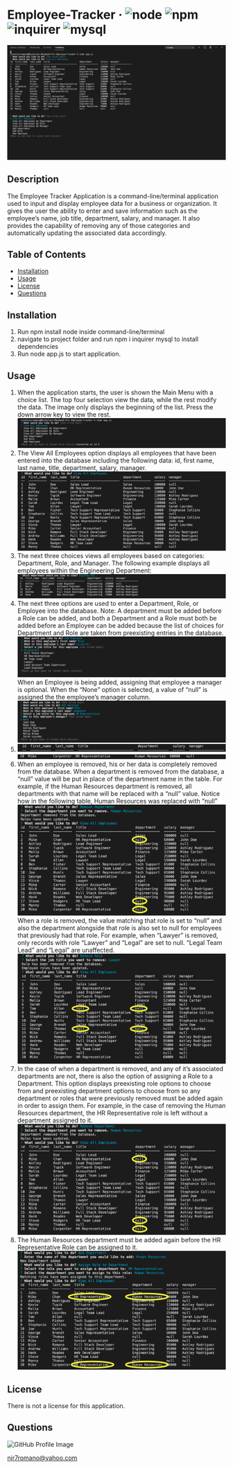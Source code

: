 # Employee-Tracker &middot; ![node](https://img.shields.io/badge/node-12.16.2-blue) ![npm](https://img.shields.io/badge/npm-6.14.5-blue) ![inquirer](https://img.shields.io/badge/inquirer-7.1.0-blue) ![mysql](https://img.shields.io/badge/mysql-6.14.5-blue) 

![Employee-Tracker](/images/Employee-Tracker-View-All-Employees.png) 

## Description 
The Employee Tracker Application is a command-line/terminal application used to input and display employee data for a business or organization. It gives the user the ability to enter and save information such as the employee’s name, job title, department, salary, and manager. It also provides the capability of removing any of those categories and automatically updating the associated data accordingly. 

## Table of Contents 
* [Installation](#installation) 
* [Usage](#usage) 
* [License](#license) 
* [Questions](#questions) 
 
## Installation 
1.  Run npm install node inside command-line/terminal  
2.  navigate to project folder and run npm i inquirer mysql to install dependencies  
3.  Run node app.js to start application.  
 
## Usage 
1.  When the application starts, the user is shown the Main Menu with a choice list. The top four selection view the data, while the rest modify the data. The image only displays the beginning of the list. Press the down arrow key to view the rest. ![Main-Menu](/images/Main-Menu.png) 
2.  The View All Employees option displays all employees that have been entered into the database including the following data: id, first name, last name, title, department, salary, manager. ![View-All-Employees](/images/View-All-Employees.png) 
3.  The next three choices views all employees based on categories: Department, Role, and Manager. The following example displays all employees within the Engineering Department: ![View-Employees-By-Dept](/images/View-Employees-By-Dept.png) 
4. The next three options are used to enter a Department, Role, or Employee into the database. Note: A department must be added before a Role can be added, and both a Department and a Role must both be added before an Employee can be added because the list of choices for Department and Role are taken from preexisting entries in the database. ![Add-Employee-Assign-Job-Title](/images/Add-Employee-Assign-Job-Title.png) When an Employee is being added, assigning that employee a manager is optional. When the “None” option is selected, a value of “null” is assigned the the employee’s manager column. ![Add-Employee](/images/Add-Employee.png) 
5.  ![Table-Headers](/images/Table-Headers.png) ![Employee-Record-null-manager](/images/Employee-Record-null-manager.png) 
6.  When an employee is removed, his or her data is completely removed from the database. When a department is removed from the database, a “null” value will be put in place of the department name in the table. For example, if the Human Resources department is removed, all departments with that name will be replaced with a “null” value. Notice how in the following table, Human Resources was replaced with “null” ![Remove-Department](/images/Remove-Department.png)When a role is removed, the value matching that role is set to “null” and also the department alongside that role is also set to null for employees that previously had that role. For example, when “Lawyer” is removed, only records with role “Lawyer” and “Legal” are set to null. “Legal Team Lead” and “Legal” are unaffected. ![Remove-Role](/images/Remove-Role.png) 
7.  In the case of when a department is removed, and any of it’s associated departments are not, there is also the option of assigning a Role to a Department. This option displays preexisting role options to choose from and preexisting department options to choose from so any department or roles that were previously removed must be added again in order to assign them. For example, in the case of removing the Human Resources department, the HR Representative role is left without a department assigned to it. ![Remove-Department](/images/Remove-Department.png) 
8.  The Human Resources department must be added again before the HR Representative Role can be assigned to it. ![Assign-Role-To-Department](/images/Assign-Role-To-Department.png) 
 

## License 
There is not a license for this application. 

## Questions 
![GitHub Profile Image](https://avatars.githubusercontent.com/u/6642173?) 

 njr7romano@yahoo.com